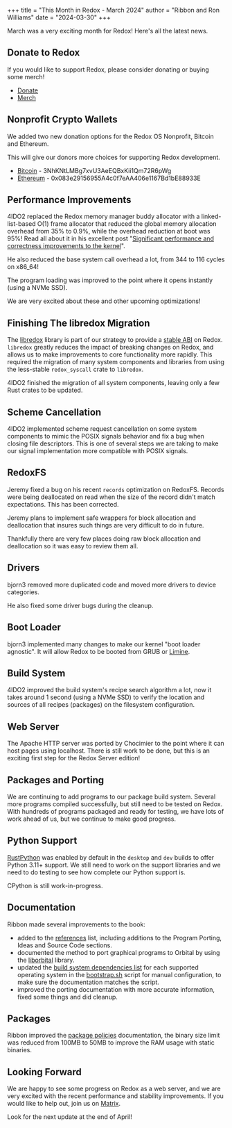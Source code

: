 +++
title = "This Month in Redox - March 2024"
author = "Ribbon and Ron Williams"
date = "2024-03-30"
+++

March was a very exciting month for Redox! Here's all the latest news.

## Donate to Redox

If you would like to support Redox, please consider donating or buying some merch!

- [Donate](https://www.redox-os.org/donate/)
- [Merch](https://redox-os.creator-spring.com/)

## Nonprofit Crypto Wallets

We added two new donation options for the Redox OS Nonprofit, Bitcoin and Ethereum.

This will give our donors more choices for supporting Redox development.

- [Bitcoin](https://bitcoin.org/) - 3NhKNtLMBg7xvU3AeEQBxKii1Qm72R6pWg
- [Ethereum](https://ethereum.org/en/) - 0x083e29156955A4c0f7eAA406e1167Bd1bE88933E

## Performance Improvements

4lDO2 replaced the Redox memory manager buddy allocator with a linked-list-based O(1) frame allocator that reduced the global memory allocation overhead from 35% to 0.9%, while the overhead reduction at boot was 95%!
Read all about it in his excellent post "[Significant performance and correctness improvements to the kernel](/news/kernel-10.md)".

He also reduced the base system call overhead a lot, from 344 to 116 cycles on x86_64!

The program loading was improved to the point where it opens instantly (using a NVMe SSD).

We are very excited about these and other upcoming optimizations!

## Finishing The libredox Migration

The [libredox](https://crates.io/crates/libredox) library is part of our strategy
to provide a [stable ABI](https://www.redox-os.org/news/this-month-240131/#stable-abi) on Redox.
`libredox` greatly reduces the impact of breaking changes on Redox,
and allows us to make improvements to core functionality more rapidly.
This required the migration of many system components and libraries from using the less-stable `redox_syscall` crate to `libredox`.

4lDO2 finished the migration of all system components, leaving only a few Rust crates to be updated.

## Scheme Cancellation

4lDO2 implemented scheme request cancellation on some system components to mimic the POSIX signals behavior and fix a bug when closing file descriptors. This is one of several steps we are taking to make our signal implementation more compatible with POSIX signals.

## RedoxFS

Jeremy fixed a bug on his recent `records` optimization on RedoxFS.
Records were being deallocated on read when the size of the record didn't match expectations.
This has been corrected.

Jeremy plans to implement safe wrappers for block allocation and deallocation that insures such things are very difficult to do in future.

Thankfully there are very few places doing raw block allocation and deallocation so it was easy to review them all.

## Drivers

bjorn3 removed more duplicated code and moved more drivers to device categories.

He also fixed some driver bugs during the cleanup.

## Boot Loader

bjorn3 implemented many changes to make our kernel "boot loader agnostic". It will allow Redox to be booted from GRUB or [Limine](https://limine-bootloader.org/).

## Build System

4lDO2 improved the build system's recipe search algorithm a lot, now it takes around 1 second (using a NVMe SSD) to verify the location and sources of all recipes (packages) on the filesystem configuration.

## Web Server

The Apache HTTP server was ported by Chocimier to the point where it can host pages using localhost.
There is still work to be done, but this is an exciting first step for the Redox Server edition!

## Packages and Porting

We are continuing to add programs to our package build system. Several more programs compiled successfully, but still need to be tested on Redox.
With hundreds of programs packaged and ready for testing, we have lots of work ahead of us, but we continue to make good progress.

## Python Support

[RustPython](https://rustpython.github.io/) was enabled by default in the `desktop` and `dev` builds to offer Python 3.11+ support.
We still need to work on the support libraries and we need to do testing to see how complete our Python support is.

CPython is still work-in-progress.

## Documentation

Ribbon made several improvements to the book:

- added to the [references](https://doc.redox-os.org/book/ch09-08-references.html) list, including additions to the Program Porting, Ideas and Source Code sections.
- documented the method to port graphical programs to Orbital by using the [liborbital](https://gitlab.redox-os.org/redox-os/liborbital) library.
- updated the [build system dependencies list](https://doc.redox-os.org/book/ch08-01-advanced-build.html#install-the-necessary-packages-and-emulators) for each supported operating system in the [bootstrap.sh](https://gitlab.redox-os.org/redox-os/redox/-/blob/master/bootstrap.sh?ref_type=heads) script for manual configuration, to make sure the documentation matches the script.
- improved the porting documentation with more accurate information, fixed some things and did cleanup.

## Packages

Ribbon improved the [package policies](https://gitlab.redox-os.org/redox-os/cookbook#package-policy) documentation, the binary size limit was reduced from 100MB to 50MB to improve the RAM usage with static binaries.

## Looking Forward

We are happy to see some progress on Redox as a web server,
and we are very excited with the recent performance and stability improvements.
If you would like to help out, join us on [Matrix](https://matrix.to/#/#redox-join:matrix.org).

Look for the next update at the end of April!